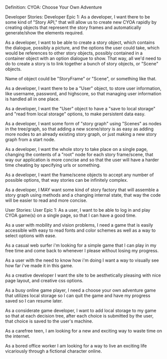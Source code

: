 Definition: CYOA: Choose Your Own Adventure


Developer Stories:
Developer Epic 1: As a developer, I want there to be some kind of "Story API," that will allow us to create new CYOA rapidly by creating objects
that represent the story frames and automatically generate/show the elements required.

As a developer, I want to be able to create a story object, which contains the dialogue, possibly a picture, and the options the user could take, which would be references to other story objects, possibly contained in a container object with an option dialogue to show. That way, all we'd need to do to create a story is to link together a bunch of story objects, or "Scene" objects.

Name of object could be "StoryFrame" or "Scene", or something like that.

As a developer, I want there to be a "User" object, to store user information, like username, password, and highscore, so that managing user information is handled all in one place.

As a developer, I want the "User" object to have a "save to local storage" and "read from local storage" options, to make persistent data easy.

As a developer, I want some form of "story graph" using "Scenes" as nodes in the tree/graph, so that adding a new scene/story is as easy as adding more nodes to an already existing story graph, or just making a new story graph from a start node.

As a developer, I want the whole story to take place on a single page, changing the contents of a "root" node for each story frame/scene, that way our application is more concise and so that the user will have a harder time cheating by specifying urls or something.

As a developer, I want the frame/scene objects to accept any number of possible options, that way stories can be infinitely complex.

As a developer, I MAY want some kind of story factory that will assemble a story graph using methods and a changing internal state, that way the code will be easier to read and more concise.


User Stories:
User Epic 1: As a user, I want to be able to log in and play CYOA game(s) on a single page, so that I can have a good time.

As a user with mobility and vision problems, I need a game that is easily accessible with easy to read fonts and color schemes as well as a way to select options with ease.

As a casual web surfer i'm looking for a simple game that I can play in my free time and come back to whenever I please without losing my progress.

As a user with the need to know how i'm doing I want a way to visually see how far i've made it in this game.

As a creative developer I want the site to be aesthetically pleasing with nice page layout, and creative css options.

As a busy online game player, I need a choose your own adventure game that utilizes local storage so I can quit the game and have my progress saved so I can resume later.

As a considerate game developer, I want to add local storage to my game so that at each decision tree, after each choice is submitted by the user, that choice is saved to the user's machine.

As a carefree teen, I am looking for a new and exciting way to waste time on the internet.

As a bored office worker I am looking for a way to live an exciting life vicariously through a fictional character online. 
